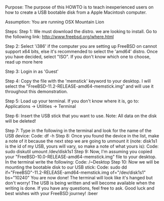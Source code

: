 Purpose:
The purpose of this HOWTO is to teach inexperienced users on how to create a USB bootable disk from a Apple Macintosh computer.

Assumption:
You are running OSX Mountain Lion

Steps:
Step 1:
We must download the distro. we are looking to install. Go to the following link:
http://www.freebsd.org/where.html

Step 2:
Select 'i386' if the computer you are setting up FreeBSD on cannot support x64 bits, else it's recommended to select the 'amd64' distro. Once you have decided, select "ISO". If you don't know which one to choose, read up more here

Step 3:
Login in as 'Guest'

Step 4:
Copy the file with the 'memstick' keyword to your desktop. I will select the "FreeBSD-11.2-RELEASE-amd64-memstick.img" and will use it throughout this demonstration.

Step 5:
Load up your terminal. If you don't know where it is, go to:
Applications -> Utilities -> Terminal

Step 6:
Insert the USB stick that you want to use. Note: All data on the disk will be deleted!

Step 7:
Type in the following in the terminal and look for the name of the USB device:
Code:
df -h
Step 8:
Once you found the device in the list, make a note of it because the next step we are going to unmount it (note: disk1s1 is the id of my USB, yours will vary, so make a note of what yours is):
Code:
sudo diskutil umount /dev/disk1s1
Step 9:
Now, I'm assuming you copied your "FreeBSD-10.0-RELEASE-amd64-memstick.img" file to your desktop. In the terminal write the following:
Code:
/~Desktop
Step 10:
Now we will be mounting the bootable disk to our USB stick:
Code:
sudo dd if="FreeBSD"-11.2-RELEASE-amd64-memstick.img of="/dev/disk1s1" bs="10240"
You are now done! The terminal will look like it's hanged but don't worry! The USB is being written and will become available when the writing is done. If you have any questions, feel free to ask. Good luck and best wishes with your FreeBSD journey! :beer